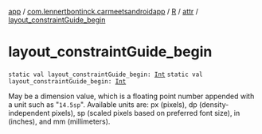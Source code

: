 [app](../../../index.md) / [com.lennertbontinck.carmeetsandroidapp](../../index.md) / [R](../index.md) / [attr](index.md) / [layout_constraintGuide_begin](./layout_constraint-guide_begin.md)

# layout_constraintGuide_begin

`static val layout_constraintGuide_begin: `[`Int`](https://kotlinlang.org/api/latest/jvm/stdlib/kotlin/-int/index.html)
`static val layout_constraintGuide_begin: `[`Int`](https://kotlinlang.org/api/latest/jvm/stdlib/kotlin/-int/index.html)

May be a dimension value, which is a floating point number appended with a unit such as "`14.5sp`". Available units are: px (pixels), dp (density-independent pixels), sp (scaled pixels based on preferred font size), in (inches), and mm (millimeters).

